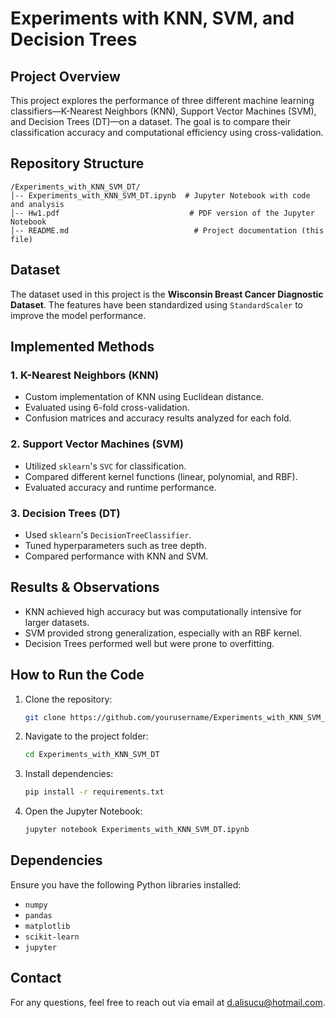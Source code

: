 # Experiments with KNN, SVM, and Decision Trees

## Project Overview
This project explores the performance of three different machine learning classifiers—K-Nearest Neighbors (KNN), Support Vector Machines (SVM), and Decision Trees (DT)—on a dataset. The goal is to compare their classification accuracy and computational efficiency using cross-validation.

## Repository Structure
```
/Experiments_with_KNN_SVM_DT/
│-- Experiments_with_KNN_SVM_DT.ipynb  # Jupyter Notebook with code and analysis
│-- Hw1.pdf                             # PDF version of the Jupyter Notebook
│-- README.md                            # Project documentation (this file)
```

## Dataset
The dataset used in this project is the **Wisconsin Breast Cancer Diagnostic Dataset**. The features have been standardized using `StandardScaler` to improve the model performance.

## Implemented Methods
### 1. K-Nearest Neighbors (KNN)
- Custom implementation of KNN using Euclidean distance.
- Evaluated using 6-fold cross-validation.
- Confusion matrices and accuracy results analyzed for each fold.

### 2. Support Vector Machines (SVM)
- Utilized `sklearn`'s `SVC` for classification.
- Compared different kernel functions (linear, polynomial, and RBF).
- Evaluated accuracy and runtime performance.

### 3. Decision Trees (DT)
- Used `sklearn`'s `DecisionTreeClassifier`.
- Tuned hyperparameters such as tree depth.
- Compared performance with KNN and SVM.

## Results & Observations
- KNN achieved high accuracy but was computationally intensive for larger datasets.
- SVM provided strong generalization, especially with an RBF kernel.
- Decision Trees performed well but were prone to overfitting.

## How to Run the Code
1. Clone the repository:
   ```bash
   git clone https://github.com/yourusername/Experiments_with_KNN_SVM_DT.git
   ```
2. Navigate to the project folder:
   ```bash
   cd Experiments_with_KNN_SVM_DT
   ```
3. Install dependencies:
   ```bash
   pip install -r requirements.txt
   ```
4. Open the Jupyter Notebook:
   ```bash
   jupyter notebook Experiments_with_KNN_SVM_DT.ipynb
   ```

## Dependencies
Ensure you have the following Python libraries installed:
- `numpy`
- `pandas`
- `matplotlib`
- `scikit-learn`
- `jupyter`

## Contact
For any questions, feel free to reach out via email at [d.alisucu@hotmail.com](mailto:d.alisucu@hotmail.com).
